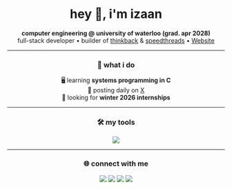 <h1 align="center">hey 👋, i'm izaan</h1>

<div align="center">
  <b>computer engineering @ university of waterloo (grad. apr 2028)</b><br/>
  full-stack developer • builder of <a href="https://thinkbackai.ca">thinkback</a> & <a href="https://izaanqaiser.github.io/speed-threads/">speedthreads</a> • <a href="https://izaanqaiser.github.io/personal-website/">Website</a>
</div>

---

<div align="center">

### 🚀 what i do  

🖥️ learning **systems programming in C**  
🧵 posting daily on <a href="https://x.com/1zaanq">X</a>  
📌 looking for **winter 2026 internships**  

</div>

---

<div align="center">

### 🛠️ my tools  

<img src="https://skillicons.dev/icons?i=react,js,ts,python,next,express,nodejs,npm,html,css,c,cpp,cs,git,pip" />

</div>

---

<div align="center">

### 🌐 connect with me  

<a href="mailto:izaans.email@gmail.com"><img src="https://skillicons.dev/icons?i=gmail" /></a>
<a href="https://www.linkedin.com/in/izaanq/"><img src="https://skillicons.dev/icons?i=linkedin" /></a>
<a href="https://www.instagram.com/izaan.qaiser/"><img src="https://skillicons.dev/icons?i=instagram" /></a>
<a href="https://x.com/1zaanq"><img src="https://skillicons.dev/icons?i=twitter" /></a>

</div>

</div>
